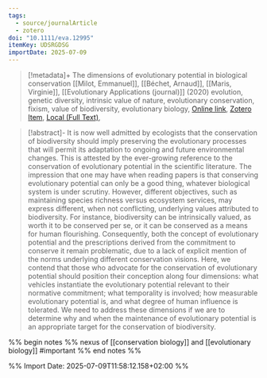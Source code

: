 ```yaml
---
tags:
  - source/journalArticle
  - zotero
doi: "10.1111/eva.12995"
itemKey: UDSRGDSG
importDate: 2025-07-09
---
```

>[!metadata]+
> The dimensions of evolutionary potential in biological conservation
> [[Milot, Emmanuel]], [[Béchet, Arnaud]], [[Maris, Virginie]], 
> [[Evolutionary Applications (journal)]] (2020)
> evolution, genetic diversity, intrinsic value of nature, evolutionary conservation, fixism, value of biodiversity, evolutionary biology, 
> [Online link](https://onlinelibrary.wiley.com/doi/abs/10.1111/eva.12995), [Zotero Item](zotero://select/library/items/UDSRGDSG), [Local (Full Text)](file://C:/Users/aburg/Documents/references/zotero/storage/3DK9R66F/Milot2020_DimensionsEvolutionary.pdf), 

>[!abstract]-
>It is now well admitted by ecologists that the conservation of biodiversity should imply preserving the evolutionary processes that will permit its adaptation to ongoing and future environmental changes. This is attested by the ever-growing reference to the conservation of evolutionary potential in the scientific literature. The impression that one may have when reading papers is that conserving evolutionary potential can only be a good thing, whatever biological system is under scrutiny. However, different objectives, such as maintaining species richness versus ecosystem services, may express different, when not conflicting, underlying values attributed to biodiversity. For instance, biodiversity can be intrinsically valued, as worth it to be conserved per se, or it can be conserved as a means for human flourishing. Consequently, both the concept of evolutionary potential and the prescriptions derived from the commitment to conserve it remain problematic, due to a lack of explicit mention of the norms underlying different conservation visions. Here, we contend that those who advocate for the conservation of evolutionary potential should position their conception along four dimensions: what vehicles instantiate the evolutionary potential relevant to their normative commitment; what temporality is involved; how measurable evolutionary potential is, and what degree of human influence is tolerated. We need to address these dimensions if we are to determine why and when the maintenance of evolutionary potential is an appropriate target for the conservation of biodiversity.

%% begin notes %%
nexus of [[conservation biology]] and [[evolutionary biology]]
#important 
%% end notes %%

%% Import Date: 2025-07-09T11:58:12.158+02:00 %%
